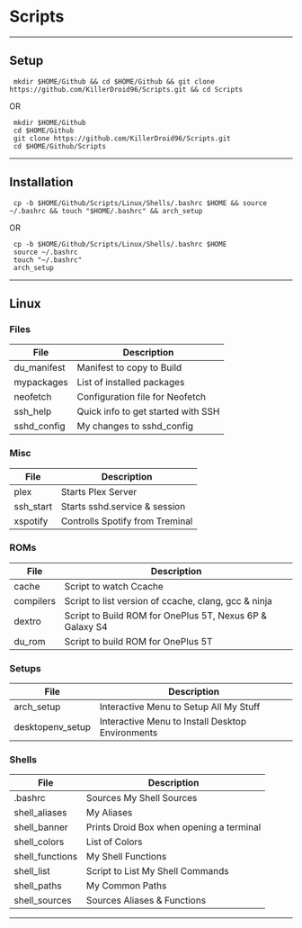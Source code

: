 

# Scripts
- - - -
## Setup 
     mkdir $HOME/Github && cd $HOME/Github && git clone https://github.com/KillerDroid96/Scripts.git && cd Scripts
  OR
  
     mkdir $HOME/Github
     cd $HOME/Github
     git clone https://github.com/KillerDroid96/Scripts.git
     cd $HOME/Github/Scripts
- - - -
## Installation
     cp -b $HOME/Github/Scripts/Linux/Shells/.bashrc $HOME && source ~/.bashrc && touch "$HOME/.bashrc" && arch_setup
   OR
   
     cp -b $HOME/Github/Scripts/Linux/Shells/.bashrc $HOME
     source ~/.bashrc
     touch "~/.bashrc"
     arch_setup
- - - - 
## Linux ##
### Files ###
| File | Description | 
| --- | --- |
| du_manifest | Manifest to copy to Build |
| mypackages | List of installed packages |
| neofetch | Configuration file for Neofetch |
| ssh_help | Quick info to get started with SSH |
| sshd_config | My changes to sshd_config |
### Misc ###
| File | Description |
| --- | --- |
| plex | Starts Plex Server |
| ssh_start | Starts sshd.service & session |
| xspotify | Controlls Spotify from Treminal |  
### ROMs ###
| File | Description |
| --- | --- |
| cache | Script to watch Ccache|
| compilers | Script to list version of ccache, clang, gcc & ninja |
| dextro | Script to Build ROM for OnePlus 5T, Nexus 6P & Galaxy S4 |
| du_rom | Script to build ROM for OnePlus 5T |
### Setups ###
| File | Description |
| --- | --- |
| arch_setup | Interactive Menu to Setup All My Stuff |
| desktopenv_setup | Interactive Menu to Install Desktop Environments |
### Shells ###
| File | Description |
| --- | --- |
| .bashrc | Sources My Shell Sources |
| shell_aliases | My Aliases |
| shell_banner | Prints Droid Box when opening a terminal |
| shell_colors | List of Colors |
| shell_functions | My Shell Functions |
| shell_list | Script to List My Shell Commands |
| shell_paths | My Common Paths |
| shell_sources | Sources Aliases & Functions |
- - - -
